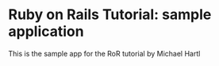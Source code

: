 # Ruby on Rails Tutorial: sample application

This is the sample app for the RoR tutorial by Michael Hartl
